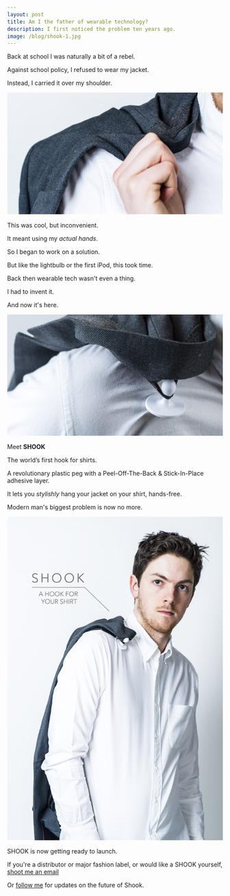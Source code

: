 ```yaml
---
layout: post
title: Am I the father of wearable technology?
description: I first noticed the problem ten years ago.
image: /blog/shook-1.jpg
---
```


<style>

img {

  text-align: center;
}

</style>

Back at school I was naturally a bit of a rebel.

Against school policy, I refused to wear my jacket.

Instead, I carried it over my shoulder.

![Shook Headshot](/blog/shook-0.jpg)


This was cool, but inconvenient.

It meant using my *actual hands*.

So I began to work on a solution.

But like the lightbulb or the first iPod, this took time.

Back then wearable tech wasn't even a thing.

I had to invent it.

And now it's here.

![Shook Headshot](/blog/shook-2.jpg)


Meet **SHOOK**

The world’s first hook for shirts.

A revolutionary plastic peg with a Peel-Off-The-Back & Stick-In-Place adhesive layer.

It lets you *stylishly* hang your jacket on your shirt, hands-free.

Modern man's biggest problem is now no more.

![Shook Headshot](/blog/shook-headshot.jpg)

SHOOK is now getting ready to launch.

If you're a distributor or major fashion label, or would like a SHOOK yourself, [shoot me an email](mailto:oli@olifro.st)

Or [follow me](https://twitter.com/realolifrost) for updates on the future of Shook.
